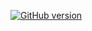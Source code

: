 [![GitHub version](https://badge.fury.io/gh/duester%2Fdocument-converter.svg?icon=si%3Agithub)](https://badge.fury.io/gh/duester%2Fdocument-converter)
